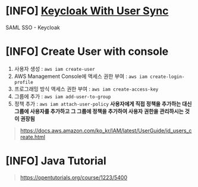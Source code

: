 # [INFO] [Keycloak With User Sync](https://wiki.resolution.de/doc/saml-sso/latest/all/setup-guides-for-saml-sso/keycloak/keycloak-with-user-sync)
SAML SSO - Keycloak

# [INFO] Create User with console
1. 사용자 생성 : `aws iam create-user`
2. AWS Management Console에 액세스 권한 부여 : `aws iam create-login-profile`
3. 프로그래밍 방식 액세스 권한 부여 : `aws iam create-access-key`
4. 그룹에 추가 : `aws iam add-user-to-group`
5. 정책 추가 : `aws iam attach-user-policy` 
**사용자에게 직접 정책을 추가하는 대신 그룹에 사용자를 추가하고 그 그룹에 정책을 추가하여 사용자 권한을 관리하시는 것이 권장됨**

> https://docs.aws.amazon.com/ko_kr/IAM/latest/UserGuide/id_users_create.html

# [INFO] Java Tutorial
> https://opentutorials.org/course/1223/5400

